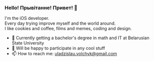 ### Hello! Прывітанне! Привет! 👋

I'm the iOS developer. 
<br>
Every day trying improve myself and the world around.
<br>
I like cookies and coffee, films and memes, coding and design.
<br>

- 🌱 Currently getting a bachelor's degree in math and IT at Belarusian State University
- 👯 Will be happy to participate in any cool stuff
- 📫 How to reach me: uladzislau.volchyk@gmail.com
